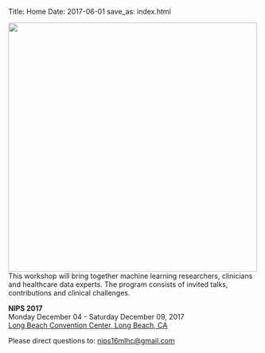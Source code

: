 Title: Home
Date: 2017-06-01
save_as: index.html


<div class="row">

<div style="float:left; padding-right:1em">
<img width=500px src="images/long-beach.jpg"/>
</div>
    <p>This workshop will bring together machine learning researchers, clinicians and healthcare data experts. The program consists of invited talks, contributions and clinical challenges.</p>
    <p> <b>NIPS 2017</b> <br>
	Monday December 04 - Saturday December 09, 2017 <br>
	<a href="https://www.google.com/maps/place/Long+Beach+Convention+%26+Entertainment+Center/@33.7606839,-118.1892951,16z/data=!3m1!5s0x80dd313b1d738beb:0xb11de026a4091d6e!4m2!3m1!1s0x80dd313b68c4eae7:0x69f1fff3cb508d42">Long Beach Convention Center, Long Beach, CA </a>
	</p>
	<p>Please direct questions to: <a href="">nips16mlhc@gmail.com</a></p>
</div>
    
